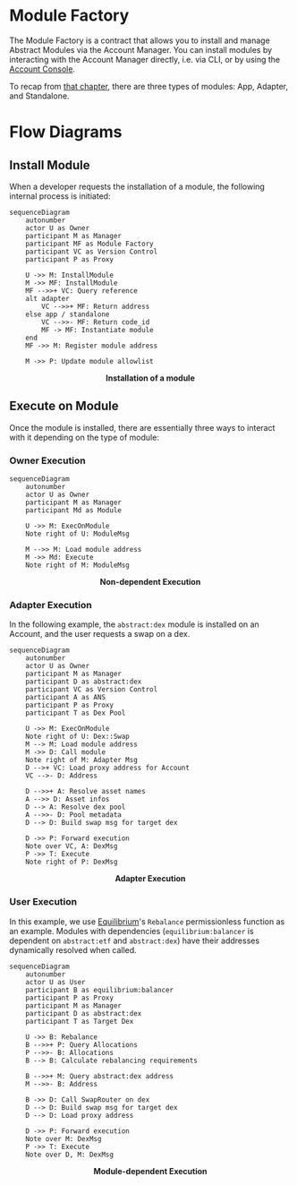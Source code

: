 # Module Factory

The Module Factory is a contract that allows you to install and manage Abstract Modules via the Account Manager. You can
install modules by interacting with the Account Manager directly, i.e. via CLI, or by using
the [Account Console](4_account_console.md).

To recap from [that chapter](../3_framework/6_module_types.md), there are three types of modules: App, Adapter, and Standalone.

# Flow Diagrams

## Install Module

When a developer requests the installation of a module, the following internal process is initiated:

```mermaid
sequenceDiagram
    autonumber
    actor U as Owner
    participant M as Manager
    participant MF as Module Factory
    participant VC as Version Control
    participant P as Proxy

    U ->> M: InstallModule
    M ->> MF: InstallModule
    MF -->>+ VC: Query reference
    alt adapter
        VC -->>+ MF: Return address
    else app / standalone
        VC -->>- MF: Return code_id
        MF -> MF: Instantiate module
    end
    MF ->> M: Register module address

    M ->> P: Update module allowlist
```

<figcaption align = "center"><b>Installation of a module</b></figcaption>

## Execute on Module

Once the module is installed, there are essentially three ways to interact with it depending on the type of module:

### Owner Execution

```mermaid
sequenceDiagram
    autonumber
    actor U as Owner
    participant M as Manager
    participant Md as Module

    U ->> M: ExecOnModule
    Note right of U: ModuleMsg

    M -->> M: Load module address
    M ->> Md: Execute
    Note right of M: ModuleMsg
```

<figcaption align = "center"><b>Non-dependent Execution</b></figcaption>

### Adapter Execution

In the following example, the `abstract:dex` module is installed on an Account, and the user requests a swap on a dex.

```mermaid
sequenceDiagram
    autonumber
    actor U as Owner
    participant M as Manager
    participant D as abstract:dex
    participant VC as Version Control
    participant A as ANS
    participant P as Proxy
    participant T as Dex Pool

    U ->> M: ExecOnModule
    Note right of U: Dex::Swap
    M --> M: Load module address
    M ->> D: Call module
    Note right of M: Adapter Msg
    D -->+ VC: Load proxy address for Account
    VC -->- D: Address

    D -->>+ A: Resolve asset names
    A -->> D: Asset infos
    D --> A: Resolve dex pool
    A -->>- D: Pool metadata
    D --> D: Build swap msg for target dex

    D ->> P: Forward execution
    Note over VC, A: DexMsg
    P ->> T: Execute
    Note right of P: DexMsg

```

<figcaption align = "center"><b>Adapter Execution</b></figcaption>

### User Execution

In this example, we use [Equilibrium](../../use_cases/equilibrium.md)'s `Rebalance` permissionless function as an example. Modules with
dependencies (`equilibrium:balancer` is dependent on `abstract:etf` and `abstract:dex`) have their addresses dynamically
resolved when called.

```mermaid
sequenceDiagram
    autonumber
    actor U as User
    participant B as equilibrium:balancer
    participant P as Proxy
    participant M as Manager
    participant D as abstract:dex
    participant T as Target Dex

    U ->> B: Rebalance
    B -->>+ P: Query Allocations
    P -->>- B: Allocations
    B --> B: Calculate rebalancing requirements

    B -->>+ M: Query abstract:dex address
    M -->>- B: Address

    B ->> D: Call SwapRouter on dex
    D --> D: Build swap msg for target dex
    D --> D: Load proxy address

    D ->> P: Forward execution
    Note over M: DexMsg
    P ->> T: Execute
    Note over D, M: DexMsg
```

<figcaption align = "center"><b>Module-dependent Execution</b></figcaption>

